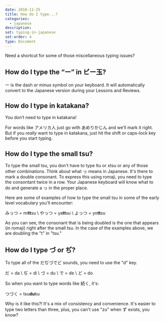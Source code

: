 ```yaml
---
date: 2018-11-25
title: How do I type...?
categories:
  - japanese
description:
set: typing-in-japanese
set-order: 4
type: Document
---
```


Need a shortcut for some of those miscellaneous typing issues?

## How do I type the “ー” in ビー玉?

ー is the dash or minus symbol on your keyboard. It will automatically convert to the Japanese version during your Lessons and Reviews.

## How do I type in katakana?

You don’t need to type in katakana!

For words like アメリカ人 just go with あめりかじん and we’ll mark it right. But if you _really_ want to type in katakana, just hit the shift or caps-lock key before you start typing.

## How do I type the small tsu?

To type the small tsu, you don't have to type ltu or xtsu or any of those other combinations. Think about what っ means in Japanese. It's there to mark a double consonant. To express this using romaji, you need to type the consontant twice in a row.  Your Japanese keyboard will know what to do and generate a っ in the proper place.

Here are some of examples of how to type the small tsu in some of the early level vocabulary you'll encounter:

みっつ = mi**tt**su \\
やっつ = ya**tt**su \\
よっつ = yo**tt**su

As you can see, the consonant that is being doubled is the one that appears (in romaji) right after the small tsu. In the case of the examples above, we are doubling the "t" in "tsu."

## How do I type づ or ぢ?

To type all of the だぢづでど sounds, you need to use the "d" key.

だ = da \\
ぢ = di \\
づ = du \\
で = de \\
ど = do

So when you want to type words like 続く, it's:

つづく = tsu**du**ku

Why is it like this?! It's a mix of consistency and convenience. It's easier to type two letters than three, plus, you can't use "zu" when ず exists, you know?
